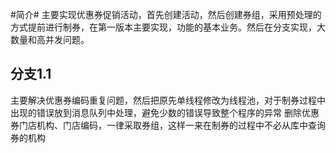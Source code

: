 #简介#
主要实现优惠券促销活动，首先创建活动，然后创建券组，采用预处理的方式提前进行制券，在第一版本主要实现，功能的基本业务。然后在分支实现，大数量和高并发问题。
<h2>分支1.1</h2>
主要解决优惠券编码重复问题，然后把原先单线程修改为线程池，对于制券过程中出现的错误放到消息队列中处理，避免少数的错误导致整个程序的异常
删除优惠券门店机构、门店编码，一律采取券组，这样一来在制券的过程中不必从库中查询券的机构
